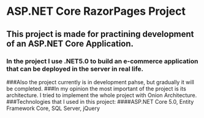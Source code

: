 # ASP.NET Core RazorPages Project
## This project is made for practining development of an ASP.NET Core Application.
### In the project I use .NET5.0 to build an e-commerce application that can be deployed in the server in real life.
###Also the project currently is in development pahse, but gradually it will be completed.
###In my opinion the most important of the project is its architecture. I tried to implement the whole project with Onion Architecture.
###Technologies that I used in this project:
####ASP.NET Core 5.0, Entity Framework Core, SQL Server, jQuery
